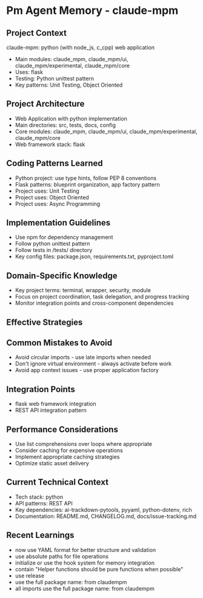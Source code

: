# Pm Agent Memory - claude-mpm

<!-- MEMORY LIMITS: 8KB max | 10 sections max | 15 items per section -->
<!-- Last Updated: 2025-08-05 18:33:13 | Auto-updated by: system -->

## Project Context
claude-mpm: python (with node_js, c_cpp) web application
- Main modules: claude_mpm, claude_mpm/ui, claude_mpm/experimental, claude_mpm/core
- Uses: flask
- Testing: Python unittest pattern
- Key patterns: Unit Testing, Object Oriented

## Project Architecture
- Web Application with python implementation
- Main directories: src, tests, docs, config
- Core modules: claude_mpm, claude_mpm/ui, claude_mpm/experimental, claude_mpm/core
- Web framework stack: flask

## Coding Patterns Learned
- Python project: use type hints, follow PEP 8 conventions
- Flask patterns: blueprint organization, app factory pattern
- Project uses: Unit Testing
- Project uses: Object Oriented
- Project uses: Async Programming

## Implementation Guidelines
- Use npm for dependency management
- Follow python unittest pattern
- Follow tests in /tests/ directory
- Key config files: package.json, requirements.txt, pyproject.toml

## Domain-Specific Knowledge
<!-- Agent-specific knowledge for claude-mpm domain -->
- Key project terms: terminal, wrapper, security, module
- Focus on project coordination, task delegation, and progress tracking
- Monitor integration points and cross-component dependencies

## Effective Strategies
<!-- Successful approaches discovered through experience -->

## Common Mistakes to Avoid
- Avoid circular imports - use late imports when needed
- Don't ignore virtual environment - always activate before work
- Avoid app context issues - use proper application factory

## Integration Points
- flask web framework integration
- REST API integration pattern

## Performance Considerations
- Use list comprehensions over loops where appropriate
- Consider caching for expensive operations
- Implement appropriate caching strategies
- Optimize static asset delivery

## Current Technical Context
- Tech stack: python
- API patterns: REST API
- Key dependencies: ai-trackdown-pytools, pyyaml, python-dotenv, rich
- Documentation: README.md, CHANGELOG.md, docs/issue-tracking.md

## Recent Learnings
<!-- Most recent discoveries and insights -->

- now use YAML format for better structure and validation
- use absolute paths for file operations
- initialize or use the hook system for memory integration
- contain "Helper functions should be pure functions when possible"
- use release
- use the full package name: from claudempm
- all imports use the full package name: from claudempm